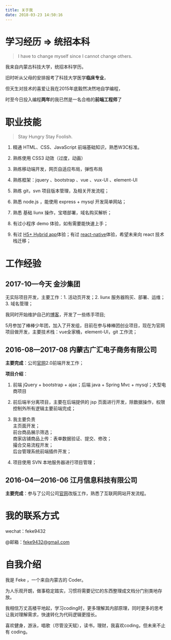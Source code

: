 ```yaml
---
title: 关于我
date: 2018-03-23 14:50:16
---
```


# 学习经历 => 统招本科 

>    
> I have to change myself since I cannot change others.

我来自内蒙古科技大学，统招本科学历。

旧时听从父母的安排报考了科技大学医学**临床专业**，

但天生对技术的喜爱让我在2015年底毅然决然地自学编程，

时至今日投入编程**两年**的我已然是一名合格的**前端工程师**了


# 职业技能

>    
> Stay Hungry Stay Foolish.

1. 精通 HTML、CSS、JavaScript 前端基础知识，熟悉W3C标准。

2. 熟练使用 CSS3 动效（过度，动画）

3. 熟练移动端开发，网页自适应布局，弹性布局

4. 熟练框架：jquery 、bootstrap 、vue 、vux-UI 、element-UI

5. 熟练 git，svn 项目版本管理，及相关开发流程；

6. 熟悉 node.js ，能使用 express + mysql 开发简单网站；

7. 熟悉 基础 liunx 操作，宝塔部署，域名购买解析；

8. 有过小程序 demo 体验，如有需要能快速上手；

9. 有过 [H5+ Hybrid app](http://www.dcloud.io/runtime.html)体验；有过 [react-native](https://facebook.github.io/react-native/)体验，希望未来向 react 技术栈迁移；

# 工作经验

## **2017-10**—**今天** 金沙集团

无实际项目开发，主要工作：1. 活动页开发；2. liunx 服务器购买、部署、运维；3. 域名管理；

我同时开始维护自己的[博客](https://feke9432.github.io/)，开发了一些练手项目;

5月参加了棒棒少年团，加入了开发组，目前在参与棒棒团创业项目，现在为官网项目做开发，主要技术栈：vue全家桶，element-UI，git 工作流；

## **2016-08**—**2017-08** 内蒙古广汇电子商务有限公司

**主要完成**：公司[官网](http://www.ky3658.com/)2.0前端开发工作；

**项目介绍**：
1. 前端 jQuery + bootstrap + ajax；后端 java + Spring Mvc + mysql；大型电商项目

2. 前后端半分离项目，主要在后端提供的 jsp 页面进行开发，除数据操作，权限控制外所有逻辑主要前端完成；

3. 我主要负责  
主页面开发；  
前台商品展示筛选；  
商家店铺商品上传：表单数据验证、提交、修改；  
撮合交易流程开发；  
后台管理系统前端插件开发；  

4. 项目使用 SVN 本地服务器进行项目管理；

## **2016-04**—**2016-06** 江月信息科技有限公司

**主要完成**：参与了公司公司[官网](http://www.moonline.cc/)改版工作，熟悉了互联网网站开发流程。

# 我的联系方式

wechat：feke9432

@邮箱：feke9432@gmail.com

# 自我介绍

我是 Feke ，一个来自内蒙古的 Coder。

为人乐观开朗，做事稳定踏实，习惯将需要记忆的东西整理成文档分门别类地存放。

我相信万丈高楼平地起，学习coding时，更多理解其内部原理，同时更多的思考让我对理解需求，快速转化为代码逻辑更擅长。

喜欢健身，游泳，唱歌（尽管没天赋），读书，理财，我喜欢coding，但未来不止有 coding。

